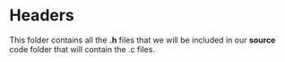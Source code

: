 # Headers 

This folder contains all the **.h** files that we will be included in our **source** code folder that will contain the .c files.